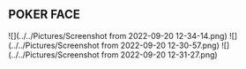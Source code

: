 
## POKER FACE

![](../../Pictures/Screenshot from 2022-09-20 12-34-14.png)
![](../../Pictures/Screenshot from 2022-09-20 12-30-57.png)
![](../../Pictures/Screenshot from 2022-09-20 12-31-27.png)